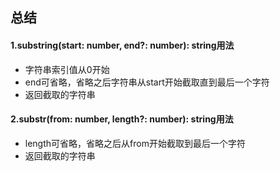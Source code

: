 ## 总结
#### 1.substring(start: number, end?: number): string用法
  + 字符串索引值从0开始  
  + end可省略，省略之后字符串从start开始截取直到最后一个字符  
  + 返回截取的字符串
#### 2.substr(from: number, length?: number): string用法  
  + length可省略，省略之后从from开始截取到最后一个字符
  + 返回截取的字符串
